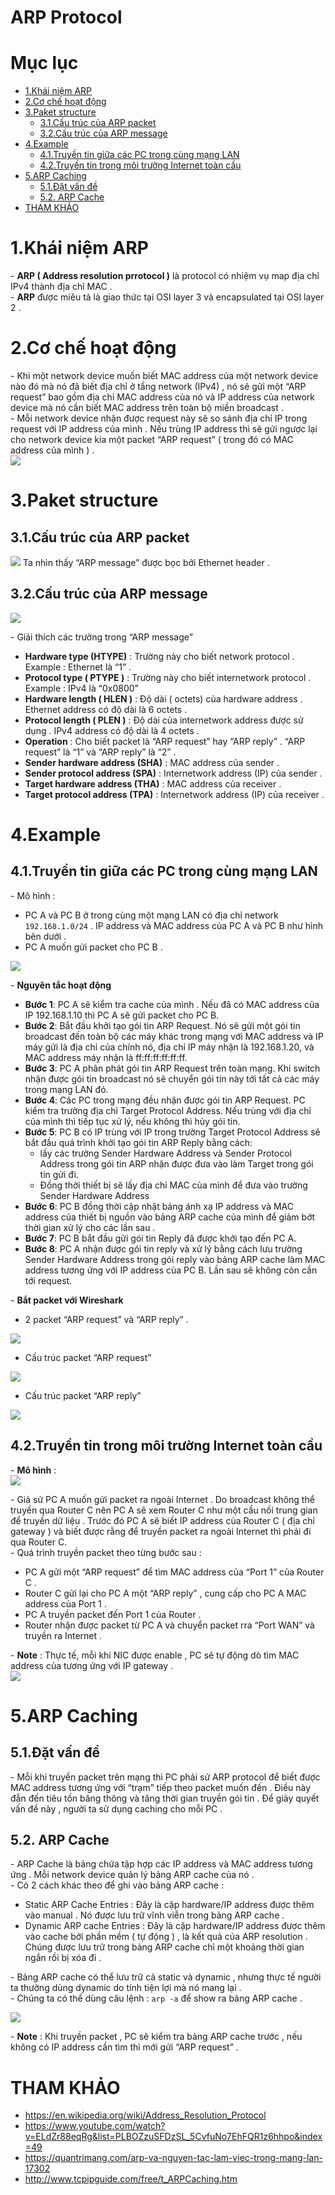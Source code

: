 # ARP Protocol

# Mục lục
- [1.Khái niệm ARP](#1)
- [2.Cơ chế hoạt động](#2)
- [3.Paket structure](#3)
  - [3.1.Cấu trúc của ARP packet ](#3.1)
  - [3.2.Cấu trúc của ARP message](#3.2)
- [4.Example](#4)
  - [4.1.Truyền tin giữa các PC trong cùng mạng LAN](#4.1)
  - [4.2.Truyền tin trong môi trường Internet toàn cầu](#4.2)
- [5.ARP Caching](#5)
  - [5.1.Đặt vấn đề ](#5.1)
  - [5.2. ARP Cache](#5.2)
- [THAM KHẢO](#thamkhao)



<a name="1"></a>
# 1.Khái niệm ARP
\- **ARP ( Address resolution prrotocol )** là protocol có nhiệm vụ 
map địa chỉ IPv4 thành địa chỉ MAC .   
\- **ARP** được miêu tả là giao thức tại OSI layer 3 và encapsulated 
tại OSI layer 2 .  

<a name="2"></a>
# 2.Cơ chế hoạt động
\- Khi một network device  muốn biết MAC address của một network device 
nào đó mà nó đã biết địa chỉ ở tầng network (IPv4) , 
nó sẽ gửi một “ARP request” bao gồm địa chỉ MAC address của nó và 
IP address của network device  mà nó cần biết MAC address trên toàn bộ 
miền broadcast .  
\- Mỗi network device nhận được request này sẽ so sánh địa chỉ IP 
trong request với IP address của mình . 
Nếu trùng IP address thì sẽ gửi ngược lại cho network device kia 
một packet “ARP request” ( trong đó có MAC address của mình ) .  
<img src="https://github.com/doxuanson/thuctap012017/blob/master/XuanSon/Pictures/Netowork%20Protocol/ARP%20Protocol/1.jpg">  

<a name="3"></a>
# 3.Paket structure

<a name="3.1"></a>
## 3.1.Cấu trúc của ARP packet 

<img src="https://github.com/doxuanson/thuctap012017/blob/master/XuanSon/Pictures/Netowork%20Protocol/ARP%20Protocol/2.jpg">  
Ta nhìn thấy “ARP message” được bọc bởi Ethernet header . 

<a name="3.2"></a>
## 3.2.Cấu trúc của ARP message
<img src="https://github.com/doxuanson/thuctap012017/blob/master/XuanSon/Pictures/Netowork%20Protocol/ARP%20Protocol/3.jpg">  
 
\- Giải thích các trường trong “ARP message”  
- **Hardware type (HTYPE)** : Trường này cho biết network protocol . 
Example : Ethernet là “1” .
- **Protocol type ( PTYPE )** : Trường này cho biết internetwork protocol  .
Example : IPv4 là “0x0800”
- **Hardware length ( HLEN )** : Độ dài ( octets) của hardware address . Ethernet address có độ dài là 6 octets .
- **Protocol length ( PLEN )** : Độ dài của internetwork address được sử dụng . IPv4 address có độ dài là 4 octets .
- **Operation** : Cho biết packet là “ARP request” hay “ARP reply” .
“ARP request” là “1” và “ARP reply” là “2” .
- **Sender hardware address (SHA)** : MAC address của sender .
- **Sender protocol address (SPA)** : Internetwork address (IP) của sender .
- **Target hardware address (THA)** : MAC address của receiver .
- **Target protocol address (TPA)** : Internetwork address (IP) của receiver .

<a name="4"></a>
# 4.Example
<a name="4.1"></a>
## 4.1.Truyền tin giữa các PC trong cùng mạng LAN
\- Mô hình :  
- PC A và PC B ở trong cùng một mạng LAN có địa chỉ network `192.168.1.0/24` . 
IP address và MAC address của PC A và PC B như hình bên dưới .
- PC A muốn gửi packet cho PC B .  
 
<img src="https://github.com/doxuanson/thuctap012017/blob/master/XuanSon/Pictures/Netowork%20Protocol/ARP%20Protocol/4.jpg">  

\- **Nguyên tắc hoạt động**  
- **Bước 1**: PC A sẽ kiểm tra cache của mình . Nếu đã có MAC address của IP 192.168.1.10 thì PC A sẽ gửi packet cho PC B.
- **Bước 2**: Bắt đầu khởi tạo gói tin ARP Request. Nó sẽ gửi một gói tin broadcast đến toàn bộ các máy khác trong mạng với MAC address và IP máy gửi là địa chỉ của chính nó, địa chỉ IP máy nhận là 192.168.1.20, và MAC address máy nhận là ff:ff:ff:ff:ff:ff.
- **Bước 3**: PC A phân phát gói tin ARP Request trên toàn mạng. Khi switch nhận được gói tin broadcast nó sẽ chuyển gói tin này tới tất cả các máy trong mạng LAN đó.
- **Bước 4**: Các PC trong mạng đều nhận được gói tin ARP Request. PC kiểm tra trường địa chỉ Target Protocol Address. Nếu trùng với địa chỉ của mình thì tiếp tục xử lý, nếu không thì hủy gói tin.
- **Bước 5**: PC B có IP trùng với IP trong trường Target Protocol Address sẽ bắt đầu quá trình khởi tạo gói tin ARP Reply bằng cách:
  - lấy các trường Sender Hardware Address và Sender Protocol Address trong gói tin ARP nhận được đưa vào làm Target trong gói tin gửi đi.
  - Đồng thời thiết bị sẽ lấy địa chỉ MAC của mình để đưa vào trường Sender Hardware Address
- **Bước 6**: PC B đồng thời cập nhật bảng ánh xạ IP address và MAC address của thiết bị nguồn vào bảng ARP cache của mình để giảm bớt thời gian xử lý cho các lần sau .
- **Bước 7**: PC B bắt đầu gửi gói tin Reply đã được khởi tạo đến PC A.
- **Bước 8**: PC A nhận được gói tin reply và xử lý bằng cách lưu trường Sender Hardware Address trong gói reply vào bảng ARP cache làm MAC address tương ứng với IP address của PC B. Lần sau sẽ không còn cần tới request.

\- **Bắt packet với Wireshark**
- 2 packet “ARP request” và “ARP reply” .

<img src="https://github.com/doxuanson/thuctap012017/blob/master/XuanSon/Pictures/Netowork%20Protocol/ARP%20Protocol/5.jpg">  

- Cấu trúc packet “ARP request”  
<img src="https://github.com/doxuanson/thuctap012017/blob/master/XuanSon/Pictures/Netowork%20Protocol/ARP%20Protocol/6.jpg">  

- Cấu trúc packet “ARP reply”  
<img src="https://github.com/doxuanson/thuctap012017/blob/master/XuanSon/Pictures/Netowork%20Protocol/ARP%20Protocol/7.jpg">  

<a name="4.2"></a>
## 4.2.Truyền tin trong môi trường Internet toàn cầu
\- **Mô hình** :  
<img src="https://github.com/doxuanson/thuctap012017/blob/master/XuanSon/Pictures/Netowork%20Protocol/ARP%20Protocol/8.jpg">  

\- Giả sử PC A muốn gửi packet ra ngoài Internet . Do broadcast không thể truyền qua Router C nên PC A sẽ xem Router C 
như một cầu nối trung gian để truyền dữ liệu . Trước đó PC A sẽ biết IP address của Router C ( địa chỉ gateway ) và biết được rằng để truyền packet 
ra ngoài Internet thì phải đi qua Router C.  
\- Quá trình truyền packet theo từng bước sau :  
- PC A gửi một “ARP request” để tìm MAC address của “Port 1” của Router C .
- Router C gửi lại cho PC A một “ARP reply” , cung cấp cho PC A MAC address của Port 1 .
- PC A truyền packet đến Port 1 của Router .
- Router nhận được packet từ PC A và chuyển packet rra “Port WAN” và truyền ra Internet . 

\- **Note** : Thực tế, mỗi khi NIC được enable , 
PC sẽ tự động dò tìm MAC address của tương ứng với IP gateway .  
<img src="https://github.com/doxuanson/thuctap012017/blob/master/XuanSon/Pictures/Netowork%20Protocol/ARP%20Protocol/9.jpg">  

<a name="5"></a>  
# 5.ARP Caching
<a name="5.1"></a>  
## 5.1.Đặt vấn đề 
\- Mỗi khi truyền packet trên mạng thì PC phải sử ARP protocol 
để biết được MAC address tương ứng với “trạm” tiếp theo packet muốn đến . 
Điều này đẫn đến tiêu tốn băng thông và tăng thời gian truyền gói tin . 
Để giảy quyết vấn đề này , người ta sử dụng caching cho mỗi PC .  

<a name="5.2"></a>  
## 5.2. ARP Cache
\- ARP Cache là bảng chứa tập hợp các IP address và MAC address tương ứng . 
Mỗi network device quản lý bảng ARP cache của nó .  
\- Có 2 cách khác theo để ghi vào bảng ARP cache :  
- Static ARP Cache Entries : Đây là cặp hardware/IP address được thêm vào manual . Nó được lưu trữ vĩnh viễn trong bảng ARP cache .
- Dynamic ARP cache Entries : Đây là cặp hardware/IP address được thêm vào cache bởi phần mềm ( tự động ) , là kết quả của ARP resolution . Chúng được lưu trữ trong bảng ARP cache chỉ một khoảng thời gian ngắn rồi bị xóa đi .  

\- Bảng ARP cache có thể lưu trữ cả static và dynamic , 
nhưng thực tế người ta thường dùng dynamic do tính tiện lợi mà nó mang lại .  
\- Chúng ta có thể dùng câu lệnh : `arp -a` để show ra bảng ARP cache .  

<img src="https://github.com/doxuanson/thuctap012017/blob/master/XuanSon/Pictures/Netowork%20Protocol/ARP%20Protocol/10.jpg">  

\- **Note** : Khi truyền packet , PC sẽ kiểm tra bảng ARP cache trước , nếu không có IP address cần tìm thì mới gửi “ARP request” .


<a name="thamkhao"></a>
# THAM KHẢO
- https://en.wikipedia.org/wiki/Address_Resolution_Protocol  
- https://www.youtube.com/watch?v=ELdZr88eqRg&list=PLBOZzuSFDzSL_5CvfuNo7EhFQR1z6hhpo&index=49
- https://quantrimang.com/arp-va-nguyen-tac-lam-viec-trong-mang-lan-17302  
- http://www.tcpipguide.com/free/t_ARPCaching.htm  








